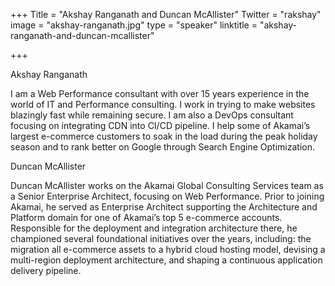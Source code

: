 +++
Title = "Akshay Ranganath and Duncan McAllister"
Twitter = "rakshay"
image = "akshay-ranganath.jpg"
type = "speaker"
linktitle = "akshay-ranganath-and-duncan-mcallister"

+++

Akshay Ranganath

I am a Web Performance consultant with over 15 years experience in the world of IT and Performance consulting. I work in trying to make websites blazingly fast while remaining secure. I am also a DevOps consultant focusing on integrating CDN into CI/CD pipeline. I help some of Akamai’s largest e-commerce customers to soak in the load during the peak holiday season and to rank better on Google through Search Engine Optimization.

Duncan McAllister

Duncan McAllister works on the Akamai Global Consulting Services team as a Senior Enterprise Architect, focusing on Web Performance. Prior to joining Akamai, he served as Enterprise Architect supporting the Architecture and Platform domain for one of Akamai’s top 5 e-commerce accounts. Responsible for the deployment and integration architecture there, he championed several foundational initiatives over the years, including: the migration all e-commerce assets to a hybrid cloud hosting model, devising a multi-region deployment architecture, and shaping a continuous application delivery pipeline.